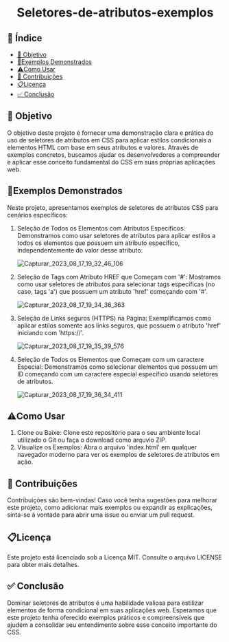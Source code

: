 <h1 align="center"> Seletores-de-atributos-exemplos </h1>

## 🔗 Índice
* [🎯 Objetivo](#-objetivo)
* [📝Exemplos Demonstrados](#-Exemplos-Demonstrados)
* [⚠️Como Usar](#-Como-Usar)
* [📍 Contribuições](#-Contribuições)
* [📋Licença](#-Licença)
* [✅ Conclusão](#-conclusão)



## 🎯 Objetivo
O objetivo deste projeto é fornecer uma demonstração clara e prática do uso de seletores de atributos em CSS para aplicar estilos condicionais a elementos HTML com base em seus atributos e valores. Através de exemplos concretos, buscamos ajudar os desenvolvedores a compreender e aplicar esse conceito fundamental do CSS em suas próprias aplicações web.




## 📝Exemplos Demonstrados
Neste projeto, apresentamos exemplos de seletores de atributos CSS para cenários específicos:
<ol>
  <li>Seleção de Todos os Elementos com Atributos Específicos: Demonstramos como usar seletores de atributos para aplicar estilos a todos os elementos que possuem um atributo específico, independentemente do valor desse atributo.</li>
  
![Capturar_2023_08_17_19_32_46_106](https://github.com/andersoncode55/Seletores-de-atributos-exemplos./assets/61977421/32816785-3264-4863-9870-52e8578e4a40)

  
  <li>Seleção de Tags com Atributo HREF que Começam com '#': Mostramos como usar seletores de atributos para selecionar tags específicas (no caso, tags 'a') que possuem um atributo 'href' começando com '#'.</li>

  ![Capturar_2023_08_17_19_34_36_363](https://github.com/andersoncode55/Seletores-de-atributos-exemplos./assets/61977421/2f27f9c9-838e-4142-9820-8ecc285f6cfe)


  <li>Seleção de Links seguros (HTTPS) na Página: Exemplificamos como aplicar estilos somente aos links seguros, que possuem o atributo 'href' iniciando com 'https://'.</li>
  
  ![Capturar_2023_08_17_19_35_39_576](https://github.com/andersoncode55/Seletores-de-atributos-exemplos./assets/61977421/02362e34-543e-46df-9580-2d37e7a2e5ca)

  
  <li>Seleção de Todos os Elementos que Começam com um caractere Especial: Demonstramos como selecionar elementos que possuem um ID começando com um caractere especial específico usando seletores de atributos.</li>
  
![Capturar_2023_08_17_19_36_34_411](https://github.com/andersoncode55/Seletores-de-atributos-exemplos./assets/61977421/68d9b572-b503-4b3d-8f1b-81d7dd0dfa08)

  
</ol>





## ⚠️Como Usar
<ol>
  <li>Clone ou Baixe: Clone este repositório para o seu ambiente local utilizado o Git ou faça o download como arquvio ZIP.</li>
  <li>Visualize os Exemplos: Abra o arquivo 'index.html' em qualquer navegador moderno para ver os exemplos de seletores de atributos em ação.</li>
</ol>




## 📍 Contribuições
Contribuições são bem-vindas! Caso você tenha sugestões para melhorar este projeto, como adicionar mais exemplos ou expandir as explicações, sinta-se á vontade para abrir uma íssue ou enviar um pull request.



## 📋Licença
Este projeto está licenciado sob a Licença MIT. Consulte o arquivo LICENSE para obter mais detalhes.



## ✅ Conclusão
Dominar seletores de atributos é uma habilidade valiosa para estilizar elementos de forma condicional em suas aplicações web. Esperamos que este projeto tenha oferecido exemplos práticos e compreensíveis que ajudem a consolidar seu entendimento sobre esse conceito importante do CSS.

